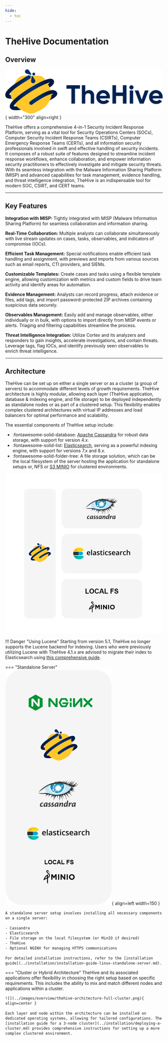 ```yaml
---
hide:
  - toc
---
```


# TheHive Documentation

## Overview

![Application Stack](../images/overview/thehive.svg){ width="300" align=right }

TheHive offers a comprehensive 4-in-1 Security Incident Response Platform, serving as a vital tool for Security Operations Centers (SOCs), Computer Security Incident Response Teams (CSIRTs), Computer Emergency Response Teams (CERTs), and all information security professionals involved in swift and effective handling of security incidents. It composes of a robust suite of features designed to streamline incident response workflows, enhance collaboration, and empower information security practitioners to effectively investigate and mitigate security threats. With its seamless integration with the Malware Information Sharing Platform (MISP) and advanced capabilities for task management, evidence handling, and threat intelligence integration, TheHive is an indispensable tool for modern SOC, CSIRT, and CERT teams.

---

## Key Features

**Integration with MISP:** 
Tightly integrated with MISP (Malware Information Sharing Platform) for seamless collaboration and information sharing.

**Real-Time Collaboration:** 
Multiple analysts can collaborate simultaneously with live stream updates on cases, tasks, observables, and indicators of compromise (IOCs).

**Efficient Task Management:** 
Special notifications enable efficient task handling and assignment, with previews and imports from various sources such as email reports, CTI providers, and SIEMs.

**Customizable Templates:** 
Create cases and tasks using a flexible template engine, allowing customization with metrics and custom fields to drive team activity and identify areas for automation.

**Evidence Management:** 
Analysts can record progress, attach evidence or files, add tags, and import password-protected ZIP archives containing suspicious data securely.

**Observables Management:** 
Easily add and manage observables, either individually or in bulk, with options to import directly from MISP events or alerts. Triaging and filtering capabilities streamline the process.

**Threat Intelligence Integration:** 
Utilize Cortex and its analyzers and responders to gain insights, accelerate investigations, and contain threats. Leverage tags, flag IOCs, and identify previously seen observables to enrich threat intelligence.

---

## Architecture

TheHive can be set up on either a single server or as a cluster (a group of servers) to accommodate different levels of growth requirements.  TheHive architecture is highly modular, allowing each layer (TheHive application, database & indexing engine, and file storage) to be deployed independently as standalone nodes or as part of a clustered setup. This flexibility enables complex clustered architectures with virtual IP addresses and load balancers for optimal performance and scalability. 

The essential components of TheHive setup include:

- :fontawesome-solid-database: [Apache Cassandra](https://cassandra.apache.org/_/index.html) for robust data storage, with support for version 4.x.
- :fontawesome-solid-list: [Elasticsearch](https://www.elastic.co), serving as a powerful indexing engine, with support for versions 7.x and 8.x.
- :fontawesome-solid-folder-tree: A file storage solution, which can be the local filesystem of the server hosting the application for standalone setups or, NFS or [S3 MINIO](https://min.io/) for clustered environments.

![Application Stack](../images/overview/thehive-application-stack.png)

!!! Danger "Using Lucene"
    Starting from version 5.1, TheHive no longer supports the Lucene backend for indexing. Users who were previously utilizing Lucene with TheHive 4.1.x are advised to migrate their index to Elasticsearch using [this comprehensive guide](../operations/change-index.md).



=== "Standalone Server" 
    ![Standalone Server](../images/overview/thehive-standalone.png){ align=left width=150 }

    A standalone server setup involves installing all necessary components on a single server:

    - Cassandra
    - Elasticsearch
    - File storage on the local filesystem (or MinIO if desired)
    - TheHive
    - Optional NGINX for managing HTTPS communications

    For detailed installation instructions, refer to the [installation guide](../installation/installation-guide-linux-standalone-server.md).

=== "Cluster or Hybrid Architecture"
    TheHive and its associated applications offer flexibility in choosing the right setup based on specific requirements. This includes the ability to mix and match different nodes and applications within a cluster.

    ![](../images/overview/thehive-architecture-full-cluster.png){ align=center }

    Each layer and node within the architecture can be installed on dedicated operating systems, allowing for tailored configurations. The [installation guide for a 3-node cluster](../installation/deploying-a-cluster.md) provides comprehensive instructions for setting up a more complex clustered environment.


&nbsp;
